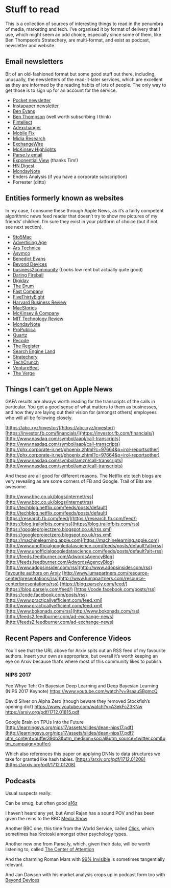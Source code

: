 # Stuff to read
This is a collection of sources of interesting things to read in the penumbra of media, marketing and tech. I’ve organised it by format of delivery that I use, which might seem an odd choice, especially since some of them, like Ben Thompson’s Stratechery, are multi-format, and exist as podcast, newsletter and website. 

## Email newsletters
Bit of an old-fashioned format but some good stuff out there, including, unusually, the newsletters of the read-it-later services, which are excellent as they are informed by the reading habits of lots of people. The only way to get those is to sign up for an account for the service. 

* [Pocket newsletter](https://getpocket.com/signup)
* [Instapaper newsletter](https://www.instapaper.com/user/register)
* [Ben Evans](http://ben-evans.com/newsletter/)
* [Ben Thompson](https://stratechery.com/membership/) (well worth subscribing I think)
* [Fintellect](http://www.fintellect.com/msfi/)
* [Adexchanger](https://adexchanger.com/newsletter/)
* [Mobile Fix](http://www.addictivelondon.com/#sign-up-for-fix)
* [Midia Research](https://www.midiaresearch.com/blog/)
* [ExchangeWire](https://www.exchangewire.com/newsletter/)
* [McKinsey Highlights](https://www.mckinsey.com/user-registration/manage-account/edit-subscriptions)
* [Parse.ly email](https://blog.parsely.com)
* [Exponential View](http://www.exponentialview.co/newsletter/) (thanks Tim!)
* [HN Digest](https://hndigest.com)
* [MondayNote](https://madmimi.com/signups/203173/join)
* Enders Analysis (if you have a corporate subscription)
* Forrester (ditto)

## Entities formerly known as websites
In my case, I consume these through Apple News, as it’s a fairly competent algorithmic news feed reader that doesn’t try to show me pictures of my friends’ children. I’m sure they exist in your platform of choice (but if not, see next section).

* [9to5Mac](https://9to5mac.com)
* [Advertising Age](http://adage.com)
* [Ars Technica](https://arstechnica.com)
* [Asymco](http://www.asymco.com)
* [Benedict Evans](https://www.ben-evans.com)
* [Beyond Devices](http://www.beyonddevic.es)
* [business2community](https://www.business2community.com) (Looks low rent but actually quite good)
* [Daring Fireball](https://daringfireball.net)
* [Digiday](https://digiday.com)
* [The Drum](http://www.thedrum.com)
* [Fast Company](https://www.fastcompany.com)
* [FiveThirtyEight](http://fivethirtyeight.com)
* [Harvard Business Review](https://hbr.org)
* [MacStories](https://www.macstories.net)
* [McKinsey & Company](https://www.mckinsey.com/quarterly/overview)
* [MIT Technology Review](https://www.technologyreview.com)
* [MondayNote](https://mondaynote.com)
* [ProPublica](https://www.propublica.org)
* [Quartz](https://qz.com)
* [Recode](https://www.recode.net)
* [The Register](https://m.theregister.co.uk)
* [Search Engine Land](https://searchengineland.com)
* [Stratechery](https://stratechery.com)
* [TechCrunch](https://techcrunch.com)
* [VentureBeat](https://venturebeat.com)
* [The Verge](https://www.theverge.com)

## Things I can’t get on Apple News
GAFA results are always worth reading for the transcripts of the calls in particular. You get a good sense of what matters to them as businesses, and how they are laying out their vision for (amongst others) employees who will all be following closely. 

[https://abc.xyz/investor/](https://abc.xyz/investor/)
[https://investor.fb.com/financials/](https://investor.fb.com/financials/)
[http://www.nasdaq.com/symbol/aapl/call-transcripts](http://www.nasdaq.com/symbol/aapl/call-transcripts)
[http://phx.corporate-ir.net/phoenix.zhtml?c=97664&p=irol-reportsother](http://phx.corporate-ir.net/phoenix.zhtml?c=97664&p=irol-reportsother)
[http://www.nasdaq.com/symbol/amzn/call-transcripts](http://www.nasdaq.com/symbol/amzn/call-transcripts)

And these are all good for different reasons. The Netflix etc tech blogs are very revealing as are some corners of FB and Google. Trail of Bits are awesome. 

[http://www.bbc.co.uk/blogs/internet/rss](http://www.bbc.co.uk/blogs/internet/rss)
[http://techblog.netflix.com/feeds/posts/default](http://techblog.netflix.com/feeds/posts/default)
[https://research.fb.com/feed/](https://research.fb.com/feed/)
[https://blog.trailofbits.com/rss](https://blog.trailofbits.com/rss)
[https://googleprojectzero.blogspot.co.uk/rss.xml](https://googleprojectzero.blogspot.co.uk/rss.xml)
[https://machinelearning.apple.com](https://machinelearning.apple.com)
[http://www.unofficialgoogledatascience.com/feeds/posts/default?alt=rss](http://www.unofficialgoogledatascience.com/feeds/posts/default?alt=rss)
[http://feeds.feedburner.com/AdwordsAgencyBlog](http://feeds.feedburner.com/AdwordsAgencyBlog)
[http://www.adopsinsider.com/rss](http://www.adopsinsider.com/rss)
[Favourite authors on Arxiv](http://export.arxiv.org/api/query?search_query=au:%22jure+leskovec%22+OR+au:%22eytan+bakshy%22+OR+au:%22yann+lecun%22+OR+au:%22lada+adamic%22+OR+au:%22dean+eckles%22+OR+au:%22Duncan+J+Watts%22+OR+au:%22Teh_Y%22&sortBy=submittedDate&sortOrder=descending)
[http://www.lumapartners.com/resource-center/presentations/rss](http://www.lumapartners.com/resource-center/presentations/rss)
[https://blog.parsely.com/feed/](https://blog.parsely.com/feed/)
[https://code.facebook.com/posts/rss](https://code.facebook.com/posts/rss)
[http://www.practicallyefficient.com/feed.xml](http://www.practicallyefficient.com/feed.xml)
[http://www.bokonads.com/rss](http://www.bokonads.com/rss)
[http://feeds2.feedburner.com/ad-exchange-news](http://feeds2.feedburner.com/ad-exchange-news)

## Recent Papers and Conference Videos
You’ll see that the URL above for Arxiv spits out an RSS feed of my favourite authors. Insert your own as appropriate, but overall it’s worth keeping an eye on Arxiv because that’s where most of this community likes to publish. 

### NIPS 2017
Yee Whye Teh: On Bayesian Deep Learning and Deep Bayesian Learning (NIPS 2017 Keynote)
https://www.youtube.com/watch?v=9saauSBgmcQ

David Silver on Alpha Zero (though beware they removed Stockfish’s opening dict)
https://www.youtube.com/watch?v=A3ekFcZ3KNw
https://arxiv.org/pdf/1712.01815.pdf

Google Brain on TPUs Into the Future
[http://learningsys.org/nips17/assets/slides/dean-nips17.pdf](http://learningsys.org/nips17/assets/slides/dean-nips17.pdf?utm_content=buffer39db3&utm_medium=social&utm_source=twitter.com&utm_campaign=buffer)

Which also references this paper on applying DNNs to data structures we take for granted like hash tables. 
[https://arxiv.org/pdf/1712.01208](https://arxiv.org/pdf/1712.01208)

## Podcasts
Usual suspects really:

Can be smug, but often good [a16z](https://itunes.apple.com/gb/podcast/a16z/id842818711?mt=2)

I haven’t heard any yet, but Amol Rajan has a sound POV and has been given the reins to the BBC [Media Show](https://itunes.apple.com/gb/podcast/the-media-show/id292525828?mt=2)

Another BBC one, this time from the World Service, called [Click](https://itunes.apple.com/gb/podcast/click/id73331490?mt=2), which sometimes has Krotoski amongst other psychology types. 

Another new one from Parse.ly, which, given their data, will be worth listening to, called [The Center of Attention](https://itunes.apple.com/gb/podcast/the-center-of-attention/id1319543127?mt=2)

And the charming Roman Mars with [99% Invisible](https://itunes.apple.com/gb/podcast/99-invisible/id394775318?mt=2) is sometimes tangentially relevant. 

And Jan Dawson with his market analysis crops up in podcast form too with [Beyond Devices](https://itunes.apple.com/gb/podcast/beyond-devices-podcast/id1002197313?mt=2)
